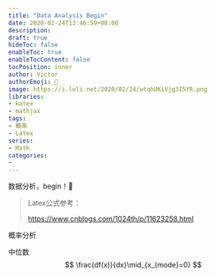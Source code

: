 ```yaml
---
title: "Data Analysis Begin"
date: 2020-02-24T13:46:59+08:00
description:
draft: true
hideToc: false
enableToc: true
enableTocContent: false
tocPosition: inner
author: Victor
authorEmoji: 👻
image: https://i.loli.net/2020/02/24/wtqhUKiVjg3I5YR.png
libraries:
- katex
- mathjax
tags:
- 概率
- Latex
series:
- Math
categories:
-
---
```










数据分析，begin！:date:

<!--more-->

> Latex公式参考：
>
> https://www.cnblogs.com/1024th/p/11623258.html

概率分析



中位数
$$
\frac{df(x)}{dx}\mid_{x_{mode}=0}
$$
​               